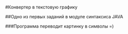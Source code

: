 #Конвертер в текстовую графику

##Одно из первых заданий в модуле синтаксиса JAVA

###Программа переводит картинку в символы =)